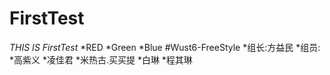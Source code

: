 # FirstTest
*THIS IS FirstTest*
*RED
*Green
*Blue
#Wust6-FreeStyle
*组长:方益民
*组员:
*高紫义
*凌佳君
*米热古.买买提
*白琳
*程其琳
